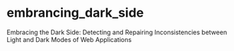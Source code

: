 # embrancing_dark_side
Embracing the Dark Side: Detecting and Repairing Inconsistencies between Light and Dark Modes of Web Applications
